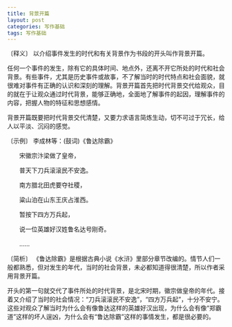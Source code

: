 ```yaml
---
title: 背景开篇
layout: post
categories: 写作基础
tags: 写作基础
---
```


〔释义〕 以介绍事件发生的时代和有关背景作为书段的开头叫作背景开篇。

任何一个事件的发生，除有它的具体时间、地点外，还离不开它所处的时代和社会背景。有些事件，尤其是历史事件或故事，不了解当时的时代特点和社会面貌，就很难对事件有正确的认识和深刻的理解。背景开篇首先把时代背景交代给观众，目的就在于让观众通过时代背景，能够正确地，全面地了解事件的起因，理解事件的内容，把握人物的特征和思想感情。

背景开篇既要把时代背景交代清楚，又要力求语言简炼生动，切不可过于冗长，给人以平淡、沉闷的感觉。

〔示例〕 李成林等：(鼓词)《鲁达除霸》

　　宋徽宗汴梁做了皇帝，

　　普天下刀兵滚滚民不安逸。

　　南方腊北田虎要夺社稷，

　　粱山泊在山东王庆占淮西。

　　暂按下四方万兵起，

　　说一位英雄好汉姓鲁名达号刚奇。

　　……

〔简析〕 《鲁达除霸》是根据古典小说《水浒》里部分章节改编的。情节人们一般都熟悉，但对发生的年代，当时的社会背景，未必都知道得很清楚，所以作者采用背景开篇。

开头的第一句就交代了事件所处的时代背景，是北宋时期，徽宗做皇帝的年代。接着又介绍了当时的社会情况：“刀兵滚滚民不安逸”，“四方万兵起”，十分不安宁。这些对观众了解当时为什么会有像鲁达这样的英雄好汉出现，为什么会有像“郑霸道”这样的坏人逞凶，为什么会有“鲁达除霸”这样的事情发生，都是很必要的。 